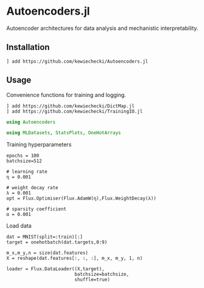# Autoencoders.jl

Autoencoder architectures for data analysis and mechanistic interpretability.

## Installation

```{julia}
] add https://github.com/kewiechecki/Autoencoders.jl
```

## Usage

Convenience functions for training and logging.

```{julia}
] add https://github.com/kewiechecki/DictMap.jl
] add https://github.com/kewiechecki/TrainingIO.jl
```

```julia
using Autoencoders

using MLDatasets, StatsPlots, OneHotArrays
```
Training hyperparameters
```{julia}
epochs = 100
batchsize=512

# learning rate
η = 0.001

# weight decay rate
λ = 0.001
opt = Flux.Optimiser(Flux.AdamW(η),Flux.WeightDecay(λ))

# sparsity coefficient
α = 0.001
```
Load data
```{julia}
dat = MNIST(split=:train)[:]
target = onehotbatch(dat.targets,0:9)

m_x,m_y,n = size(dat.features)
X = reshape(dat.features[:, :, :], m_x, m_y, 1, n)

loader = Flux.DataLoader((X,target),
                         batchsize=batchsize,
                         shuffle=true)
```